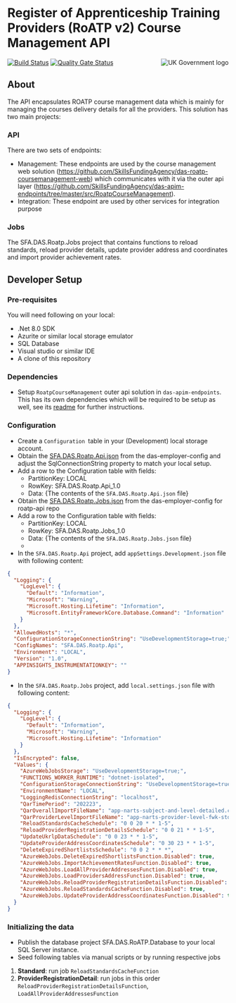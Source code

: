 # Register of Apprenticeship Training Providers (RoATP v2) Course Management API

<img src="https://avatars.githubusercontent.com/u/9841374?s=200&v=4" align="right" alt="UK Government logo">

[![Build Status](https://sfa-gov-uk.visualstudio.com/Digital%20Apprenticeship%20Service/_apis/build/status%2FApprenticeships%20Providers%2Fdas-roatp-api?repoName=SkillsFundingAgency%2Fdas-roatp-api&branchName=refs%2Fpull%2F167%2Fmerge)](https://sfa-gov-uk.visualstudio.com/Digital%20Apprenticeship%20Service/_build/latest?definitionId=2798&repoName=SkillsFundingAgency%2Fdas-roatp-api&branchName=refs%2Fpull%2F167%2Fmerge)
[![Quality Gate Status](https://sonarcloud.io/api/project_badges/measure?project=SkillsFundingAgency_das-roatp-api&metric=alert_status)](https://sonarcloud.io/summary/new_code?id=SkillsFundingAgency_das-roatp-api)

## About
The API encapsulates ROATP course management data which is mainly for managing the courses delivery details for all the providers. This solution has two main projects: 

### API
There are two sets of endpoints: 
* Management: These endpoints are used by the course management web solution (https://github.com/SkillsFundingAgency/das-roatp-coursemanagement-web) which communicates with it via the outer api layer (https://github.com/SkillsFundingAgency/das-apim-endpoints/tree/master/src/RoatpCourseManagement). 
* Integration: These endpoint are used by other services for integration purpose

### Jobs
The SFA.DAS.Roatp.Jobs project that contains functions to reload standards, reload provider details, update provider address and coordinates and import provider achievement rates. 

## Developer Setup

### Pre-requisites

You will need following on your local:
* .Net 8.0 SDK
* Azurite or similar local storage emulator
* SQL Database
* Visual studio or similar IDE 
* A clone of this repository

### Dependencies
* Setup `RoatpCourseManagement` outer api solution in `das-apim-endpoints`. This has its own dependencies which will be required to be setup as well, see its [readme](https://github.com/SkillsFundingAgency/das-apim-endpoints/tree/master/src/RoatpCourseManagement) for further instructions.

### Configuration

- Create a `Configuration `table in your (Development) local storage account.
- Obtain the [SFA.DAS.Roatp.Api.json](https://github.com/SkillsFundingAgency/das-employer-config/blob/master/das-roatp-api/SFA.DAS.Roatp.Api.json) from the das-employer-config and adjust the SqlConnectionString property to match your local setup.
- Add a row to the Configuration table with fields: 
  - PartitionKey: LOCAL
  - RowKey: SFA.DAS.Roatp.Api_1.0
  - Data: {The contents of the `SFA.DAS.Roatp.Api.json` file}
- Obtain the [SFA.DAS.Roatp.Jobs.json](https://github.com/SkillsFundingAgency/das-employer-config/blob/master/das-roatp-api/SFA.DAS.Roatp.Jobs.json) from the das-employer-config for roatp-api repo 
- Add a row to the Configuration table with fields: 
  - PartitionKey: LOCAL
  - RowKey: SFA.DAS.Roatp.Jobs_1.0
  - Data: {The contents of the `SFA.DAS.Roatp.Jobs.json` file}
  - 
- In the `SFA.DAS.Roatp.Api` project, add `appSettings.Development.json` file with following content:
```json
{
  "Logging": {
    "LogLevel": {
      "Default": "Information",
      "Microsoft": "Warning",
      "Microsoft.Hosting.Lifetime": "Information",
      "Microsoft.EntityFrameworkCore.Database.Command": "Information"
    }
  },
  "AllowedHosts": "*",
  "ConfigurationStorageConnectionString": "UseDevelopmentStorage=true;",
  "ConfigNames": "SFA.DAS.Roatp.Api",
  "Environment": "LOCAL",
  "Version": "1.0",
  "APPINSIGHTS_INSTRUMENTATIONKEY": ""
}
```
- In the `SFA.DAS.Roatp.Jobs` project, add `local.settings.json` file with following content:
```json
{
  "Logging": {
    "LogLevel": {
      "Default": "Information",
      "Microsoft": "Warning",
      "Microsoft.Hosting.Lifetime": "Information"
    }
  },
  "IsEncrypted": false,
  "Values": {
    "AzureWebJobsStorage": "UseDevelopmentStorage=true;",
    "FUNCTIONS_WORKER_RUNTIME": "dotnet-isolated",
    "ConfigurationStorageConnectionString": "UseDevelopmentStorage=true;",
    "EnvironmentName": "LOCAL",
    "LoggingRedisConnectionString": "localhost",
    "QarTimePeriod": "202223",
    "QarOverallImportFileName": "app-narts-subject-and-level-detailed.csv",
    "QarProviderLevelImportFileName": "app-narts-provider-level-fwk-std.csv",
    "ReloadStandardsCacheSchedule": "0 0 20 * * 1-5",
    "ReloadProviderRegistrationDetailsSchedule": "0 0 21 * * 1-5",
    "UpdateUkrlpDataSchedule": "0 0 23 * * 1-5",
    "UpdateProviderAddressCoordinatesSchedule": "0 30 23 * * 1-5",
    "DeleteExpiredShortlistsSchedule": "0 0 2 * * *",
    "AzureWebJobs.DeleteExpiredShortlistsFunction.Disabled": true,
    "AzureWebJobs.ImportAchievementRatesFunction.Disabled": true,
    "AzureWebJobs.LoadAllProviderAddressesFunction.Disabled": true,
    "AzureWebJobs.LoadProvidersAddressFunction.Disabled": true,
    "AzureWebJobs.ReloadProviderRegistrationDetailsFunction.Disabled": true,
    "AzureWebJobs.ReloadStandardsCacheFunction.Disabled": true,
    "AzureWebJobs.UpdateProviderAddressCoordinatesFunction.Disabled": true
  }
}
```

### Initializing the data
- Publish the database project SFA.DAS.RoATP.Database to your local SQL Server instance.
- Seed following tables via manual scripts or by running respective jobs 
1) __Standard__: run job `ReloadStandardsCacheFunction`
2) __ProviderRegistrationDetail__: run jobs in this order `ReloadProviderRegistrationDetailsFunction`, `LoadAllProviderAddressesFunction`

